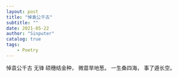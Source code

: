 ```yaml
---
layout: post
title: "悼袁公千古"
subtitle: ""
date: 2021-05-22
author: "Sinputer"
catalog: true
tags: 
    - Poetry
---
```

悼袁公千古
无锋
硕穗结金种，
微苗旱地葱。
一生桑四海，
事了遁长空。